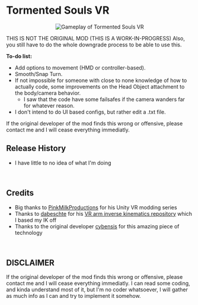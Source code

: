 # <b>Tormented Souls VR</b>
<p align="center">
  <img src="./TormentedSoulsVR.gif" alt="Gameplay of Tormented Souls VR "/>
</p>



THIS IS NOT THE ORIGINAL MOD (THIS IS A WORK-IN-PROGRESS)
Also, you still have to do the whole downgrade process to be able to use this.


<b>To-do list:</b>

* Add options to movement (HMD or controller-based).  
* Smooth/Snap Turn.  
* If not impossible for someone with close to none knowledge of how to actually code, some improvements on the Head Object attachment to the body/camera behavior.  
    * I saw that the code have some failsafes if the camera wanders far for whatever reason.  
* I don't intend to do UI based configs, but rather edit a .txt file.  

If the original developer of the mod finds this wrong or offensive, please contact me and I will cease everything immediatly.



## <b>Release History</b>
* I have little to no idea of what I'm doing

<br>

## <b>Credits</b>

* Big thanks to [PinkMilkProductions](https://www.youtube.com/channel/UCvZLpwlyxn6lFYXKsBl6qHg) for his Unity VR modding series 
* Thanks to [dabeschte](https://github.com/dabeschte) for his [VR arm inverse kinematics repository](https://github.com/dabeschte/VRArmIK) which I based my IK off
* Thanks to the original developer [cybensis](https://github.com/cybensis/TormentedSoulsVR) for this amazing piece of technology


<br>

## <b>DISCLAIMER</b>

If the original developer of the mod finds this wrong or offensive, please contact me and I will cease everything immediatly.
I can read some coding, and kinda understand most of it, but I'm no coder whatsoever, I will gather as much info as I can and try to implement it somehow.

